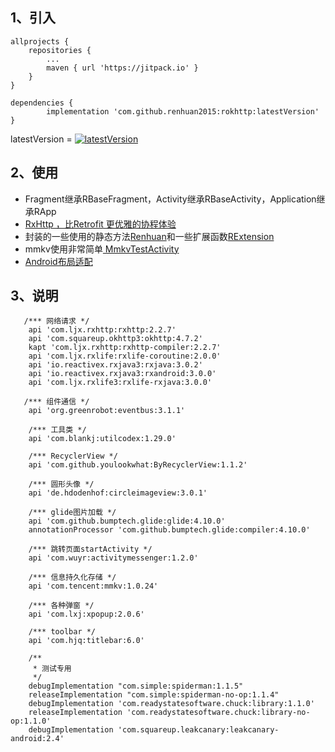 ## 1、引入

	allprojects {
		repositories {
			...
			maven { url 'https://jitpack.io' }
		}
	}

	dependencies {
	        implementation 'com.github.renhuan2015:rokhttp:latestVersion'
	}

  latestVersion = [![latestVersion](https://jitpack.io/v/renhuan2015/rokhttp.svg)](https://jitpack.io/#renhuan2015/rokhttp)

## 2、使用

- Fragment继承RBaseFragment，Activity继承RBaseActivity，Application继承RApp
- [RxHttp ，比Retrofit 更优雅的协程体验]( https://juejin.im/post/6844904100090347528#heading-16 )
- 封装的一些使用的静态方法[Renhuan]( https://github.com/renhuan/rokhttp/blob/master/okhttplib/src/main/java/com/renhuan/okhttplib/utils/Renhuan.kt )和一些扩展函数[RExtension]( https://github.com/renhuan/rokhttp/blob/master/okhttplib/src/main/java/com/renhuan/okhttplib/utils/RExtension.kt )
- mmkv使用非常简单[ MmkvTestActivity]( https://github.com/renhuan/rokhttp/blob/master/app/src/main/java/com/renhuan/administrator/myokhttp/MmkvTestActivity.kt )
- [Android布局适配]( https://juejin.im/post/6844903942812516360 )

## 3、说明

       /*** 网络请求 */
        api 'com.ljx.rxhttp:rxhttp:2.2.7'
        api 'com.squareup.okhttp3:okhttp:4.7.2'
        kapt 'com.ljx.rxhttp:rxhttp-compiler:2.2.7'
        api 'com.ljx.rxlife:rxlife-coroutine:2.0.0'
        api 'io.reactivex.rxjava3:rxjava:3.0.2'
        api 'io.reactivex.rxjava3:rxandroid:3.0.0'
        api 'com.ljx.rxlife3:rxlife-rxjava:3.0.0'

       /*** 组件通信 */
        api 'org.greenrobot:eventbus:3.1.1'

        /*** 工具类 */
        api 'com.blankj:utilcodex:1.29.0'

        /*** RecyclerView */
        api 'com.github.youlookwhat:ByRecyclerView:1.1.2'

        /*** 圆形头像 */
        api 'de.hdodenhof:circleimageview:3.0.1'

        /*** glide图片加载 */
        api 'com.github.bumptech.glide:glide:4.10.0'
        annotationProcessor 'com.github.bumptech.glide:compiler:4.10.0'

        /*** 跳转页面startActivity */
        api 'com.wuyr:activitymessenger:1.2.0'

        /*** 信息持久化存储 */
        api 'com.tencent:mmkv:1.0.24'

        /*** 各种弹窗 */
        api 'com.lxj:xpopup:2.0.6'

        /*** toolbar */
        api 'com.hjq:titlebar:6.0'

        /**
         * 测试专用
         */
        debugImplementation "com.simple:spiderman:1.1.5"
        releaseImplementation "com.simple:spiderman-no-op:1.1.4"
        debugImplementation 'com.readystatesoftware.chuck:library:1.1.0'
        releaseImplementation 'com.readystatesoftware.chuck:library-no-op:1.1.0'
        debugImplementation 'com.squareup.leakcanary:leakcanary-android:2.4'